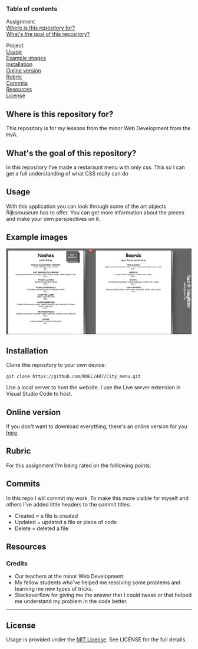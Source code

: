 ### Table of contents
Assignment<br />
[Where is this repository for?](https://github.com/ROEL2407/City_menu#where-is-this-repository-for)<br />
[What's the goal of this repository?](https://github.com/ROEL2407/City_menu#whats-the-goal-of-this-repository)

Project<br />
[Usage](https://github.com/ROEL2407/City_menu#usage)<br />
[Example images](https://github.com/ROEL2407/City_menu#example-images)<br />
[Installation](https://github.com/ROEL2407/City_menu#installation)<br />
[Online version](https://github.com/ROEL2407/City_menu#online-version)<br />
[Rubric](https://github.com/ROEL2407/City_menu#rubric)<br />
[Commits](https://github.com/ROEL2407/City_menu#commits)<br />
[Resources](https://github.com/ROEL2407/City_menu#resources)<br />
[License](https://github.com/ROEL2407/City_menu#license)

## Where is this repository for?
This repository is for my lessons from the minor Web Development from the HvA. 

## What's the goal of this repository?
In this repository I've made a restaraunt menu with only css. This so I can get a full understanding of what CSS really can do

## Usage
With this application you can look through some of the art objects Rijksmuseum has to offer. You can get more information about the pieces and make your own perspectives on it.

## Example images
<img src="https://github.com/ROEL2407/City_menu/blob/main/wiki_images/voorbeeld.PNG">

## Installation
Clone this repository to your own device:
```console
git clone https://github.com/ROEL2407/City_menu.git
```

Use a local server to host the website. I use the Live server extension in Visual Studio Code to host.

## Online version
If you don't want to download everything, there's an online version for you [here](https://roel2407.github.io/City_menu/).

## Rubric
For this assignment I'm being rated on the folllowing points:

## Commits
In this repo I will commit my work. To make this more visible for myself and others I've added little headers to the commit titles:
* Created = a file is created
* Updated = updated a file or piece of code
* Delete = deleted a file

## Resources
### Credits
* Our teachers at the minor Web Development.
* My fellow students who've helped me resolving some problems and learning me new types of tricks.
* Stackoverflow for giving me the answer that I could tweak or that helped me understand my problem in the code better.  
<hr />

## License
Usage is provided under the [MIT License](https://github.com/ROEL2407/City_menu/blob/main/LICENSE). See LICENSE for the full details.
